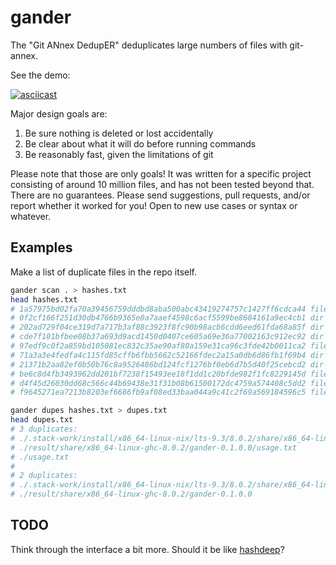 gander
======

The "Git ANnex DedupER" deduplicates large numbers of files with git-annex.

See the demo:

[![asciicast](https://asciinema.org/a/s2zlclVKqAlqgUBgZlZfqcSqH.png)](https://asciinema.org/a/s2zlclVKqAlqgUBgZlZfqcSqH)

Major design goals are:

1. Be sure nothing is deleted or lost accidentally
2. Be clear about what it will do before running commands
3. Be reasonably fast, given the limitations of git

Please note that those are only goals! It was written for a specific project
consisting of around 10 million files, and has not been tested beyond that.
There are no guarantees. Please send suggestions, pull requests, and/or report
whether it worked for you! Open to new use cases or syntax or whatever.

Examples
--------

Make a list of duplicate files in the repo itself.

```.bash
gander scan . > hashes.txt
head hashes.txt 
# 1a57975bd02fa70a39456759dddbd8aba500abc43419274757c1427ff6cdca44 file ./result/share/x86_64-linux-ghc-8.0.2/gander-0.1.0.0/usage.txt
# 0f2cf166f251d30db4766b9365e0a7aaef4598c6acf5599be8684161a9ec4cb1 dir  ./result/share/x86_64-linux-ghc-8.0.2/gander-0.1.0.0
# 202ad729f04ce319d7a717b3af88c3923f8fc90b98acb6cdd6eed61fda68a85f dir  ./result/share/x86_64-linux-ghc-8.0.2
# cde7f101bfbee08b37a693d9acd1450d0407ce605a69e36a77002163c912ec92 dir  ./result/share
# 97edf9c0f2a859bd105081ec832c35ae90af80a159e31ca96c3fde42b0011ca2 file ./result/bin/gander
# 71a3a3e4fedfa4c115fd85cffb6fbb5662c52166fdec2a15a0db6d86fb1f69b4 dir  ./result/bin
# 21371b2aa82ef0b50b76c8a9526486bd124fcf1276bf0eb6d7b5d40f25cebcd2 dir  ./result
# be6c8d4fb3493962dd201bf7238f15493ee18f1dd1c20bfde982f1fc8229145d file ./.stack-work/dist/x86_64-linux-nix/Cabal-1.24.2.0/stack-cabal-mod
# d4f45d26030dd68c566c44b69438e31f31b08b61500172dc4759a574408c5dd2 file ./.stack-work/dist/x86_64-linux-nix/Cabal-1.24.2.0/stack-config-cache
# f9645271ea7213b8203ef6686fb9af08ed33baa044a9c41c2f69a569184596c5 file ./.stack-work/dist/x86_64-linux-nix/Cabal-1.24.2.0/build/autogen/Paths_gander.hs

gander dupes hashes.txt > dupes.txt
head dupes.txt
# 3 duplicates:
# ./.stack-work/install/x86_64-linux-nix/lts-9.3/8.0.2/share/x86_64-linux-ghc-8.0.2/gander-0.1.0.0/usage.txt
# ./result/share/x86_64-linux-ghc-8.0.2/gander-0.1.0.0/usage.txt
# ./usage.txt
#
# 2 duplicates:
# ./.stack-work/install/x86_64-linux-nix/lts-9.3/8.0.2/share/x86_64-linux-ghc-8.0.2/gander-0.1.0.0
# ./result/share/x86_64-linux-ghc-8.0.2/gander-0.1.0.0
```

TODO
----

Think through the interface a bit more. Should it be like [hashdeep][2]?

[1]: https://git-annex.branchable.com
[2]: https://github.com/jessek/hashdeep
